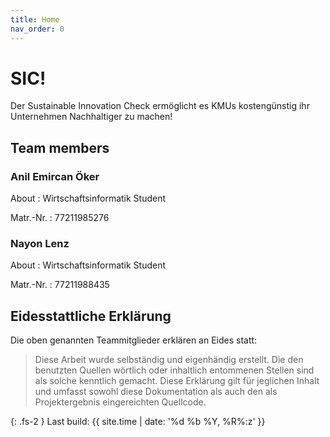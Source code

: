 ```yaml
---
title: Home
nav_order: 0
---
```




# SIC!

Der Sustainable Innovation Check ermöglicht es KMUs kostengünstig ihr Unternehmen Nachhaltiger zu machen!

## Team members

### Anil Emircan Öker

About
: Wirtschaftsinformatik Student 

Matr.-Nr.
: 77211985276

### Nayon Lenz

About
: Wirtschaftsinformatik Student

Matr.-Nr.
: 77211988435

## Eidesstattliche Erklärung

Die oben genannten Teammitglieder erklären an Eides statt:

> Diese Arbeit wurde selbständig und eigenhändig erstellt. Die den benutzten Quellen wörtlich oder inhaltlich entommenen Stellen sind als solche kenntlich gemacht. Diese Erklärung gilt für jeglichen Inhalt und umfasst sowohl diese Dokumentation als auch den als Projektergebnis eingereichten Quellcode.

{: .fs-2 }
Last build: {{ site.time | date: '%d %b %Y, %R%:z' }}

<!-- Notizen: 
Ctrl + shift + V oder ctrl + K dann V um die Preview zu sehen
die commits immer im present tense schreiben, kurz und aussagend-->